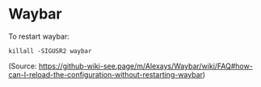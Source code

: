 # Waybar

To restart waybar:

```shell
killall -SIGUSR2 waybar
```

(Source:
https://github-wiki-see.page/m/Alexays/Waybar/wiki/FAQ#how-can-I-reload-the-configuration-without-restarting-waybar)

